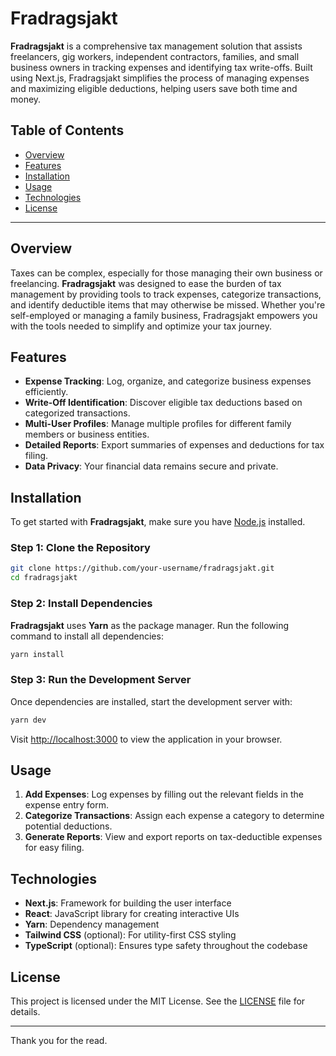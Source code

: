# Fradragsjakt

**Fradragsjakt** is a comprehensive tax management solution that assists freelancers, gig workers, independent contractors, families, and small business owners in tracking expenses and identifying tax write-offs. Built using Next.js, Fradragsjakt simplifies the process of managing expenses and maximizing eligible deductions, helping users save both time and money.

## Table of Contents

- [Overview](#overview)
- [Features](#features)
- [Installation](#installation)
- [Usage](#usage)
- [Technologies](#technologies)
- [License](#license)

---

## Overview

Taxes can be complex, especially for those managing their own business or freelancing. **Fradragsjakt** was designed to ease the burden of tax management by providing tools to track expenses, categorize transactions, and identify deductible items that may otherwise be missed. Whether you're self-employed or managing a family business, Fradragsjakt empowers you with the tools needed to simplify and optimize your tax journey.

## Features

- **Expense Tracking**: Log, organize, and categorize business expenses efficiently.
- **Write-Off Identification**: Discover eligible tax deductions based on categorized transactions.
- **Multi-User Profiles**: Manage multiple profiles for different family members or business entities.
- **Detailed Reports**: Export summaries of expenses and deductions for tax filing.
- **Data Privacy**: Your financial data remains secure and private.

## Installation

To get started with **Fradragsjakt**, make sure you have [Node.js](https://nodejs.org/) installed.

### Step 1: Clone the Repository

```bash
git clone https://github.com/your-username/fradragsjakt.git
cd fradragsjakt
```

### Step 2: Install Dependencies

**Fradragsjakt** uses **Yarn** as the package manager. Run the following command to install all dependencies:

```bash
yarn install
```

### Step 3: Run the Development Server

Once dependencies are installed, start the development server with:

```bash
yarn dev
```

Visit [http://localhost:3000](http://localhost:3000) to view the application in your browser.

## Usage

1. **Add Expenses**: Log expenses by filling out the relevant fields in the expense entry form.
2. **Categorize Transactions**: Assign each expense a category to determine potential deductions.
3. **Generate Reports**: View and export reports on tax-deductible expenses for easy filing.

## Technologies

- **Next.js**: Framework for building the user interface
- **React**: JavaScript library for creating interactive UIs
- **Yarn**: Dependency management
- **Tailwind CSS** (optional): For utility-first CSS styling
- **TypeScript** (optional): Ensures type safety throughout the codebase

## License

This project is licensed under the MIT License. See the [LICENSE](LICENSE) file for details.

---

Thank you for the read.
